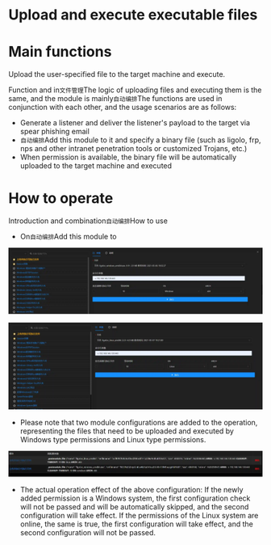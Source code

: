 # Upload and execute executable files

# Main functions

Upload the user-specified file to the target machine and execute.

Function and in`文件管理`The logic of uploading files and executing them is the same, and the module is mainly`自动编排`The functions are used in conjunction with each other, and
the usage scenarios are as follows:

+ Generate a listener and deliver the listener's payload to the target via spear phishing email
+ `自动编排`Add this module to it and specify a binary file (such as ligolo, frp, nps and other intranet penetration tools or customized Trojans, etc.)
+ When permission is available, the binary file will be automatically uploaded to the target machine and executed

# How to operate

Introduction and combination`自动编排`How to use

+ On`自动编排`Add this module to

![1620394183362-d755852f-a815-4038-ab6f-5038fb61956d.webp](./img/T6PWHzI-YtTqdDS4/1620394183362-d755852f-a815-4038-ab6f-5038fb61956d-114936.webp)

![1620394229160-df7a558f-d40b-4960-beda-803eaefee675.webp](./img/T6PWHzI-YtTqdDS4/1620394229160-df7a558f-d40b-4960-beda-803eaefee675-417008.webp)

+ Please note that two module configurations are added to the operation, representing the files that need to be uploaded and executed by Windows type permissions and Linux type
  permissions.

![1620394295324-ee07acb7-c0ae-445c-b346-f344586e495f.webp](./img/T6PWHzI-YtTqdDS4/1620394295324-ee07acb7-c0ae-445c-b346-f344586e495f-847346.webp)

+ The actual operation effect of the above configuration: If the newly added permission is a Windows system, the first configuration check will not be passed and will be
  automatically skipped, and the second configuration will take effect. If the permissions of the Linux system are online, the same is true, the first configuration will take
  effect, and the second configuration will not be passed.




